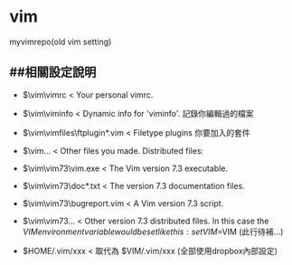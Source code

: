 # vim
myvimrepo(old vim setting)

##相關設定說明
-------------------
+ $\vim\vimrc	<		Your personal vimrc.
+ $\vim\viminfo	<		Dynamic info for 'viminfo'.  記錄你編輯過的檔案
+ $\vim\vimfiles\ftplugin\*.vim <	Filetype plugins   你要加入的套件
+ $\vim\...		<	Other files you made.
  Distributed files:
+ $\vim\vim73\vim.exe	<	The Vim version 7.3 executable.
+ $\vim\vim73\doc\*.txt	<	The version 7.3 documentation files.
+ $\vim\vim73\bugreport.vim <	A Vim version 7.3 script.
+ $\vim\vim73\...	<	Other version 7.3 distributed files.
  In this case the $VIM environment variable would be set like this:
	set VIM=$VIM    (此行待補...)
	
	
+ 	$HOME/.vim/xxx <  取代為  $VIM/.vim/xxx   (全部使用dropbox內部設定)
